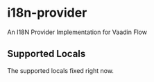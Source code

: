 # i18n-provider
An I18N Provider Implementation for Vaadin Flow

## Supported Locals 
The supported locals fixed right now.
 
